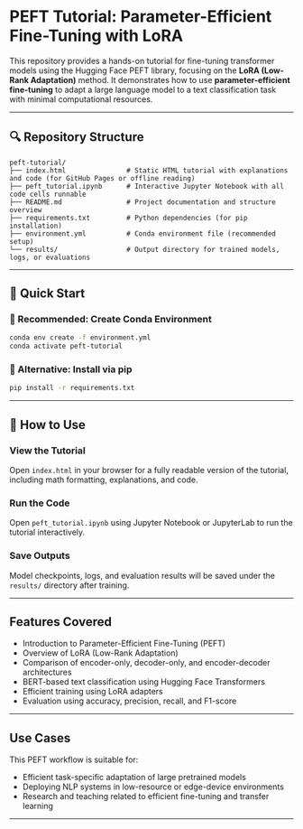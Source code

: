 # PEFT Tutorial: Parameter-Efficient Fine-Tuning with LoRA

This repository provides a hands-on tutorial for fine-tuning transformer models using the Hugging Face PEFT library, focusing on the **LoRA (Low-Rank Adaptation)** method. It demonstrates how to use **parameter-efficient fine-tuning** to adapt a large language model to a text classification task with minimal computational resources.

---

## 🔍 Repository Structure

```
peft-tutorial/
├── index.html               # Static HTML tutorial with explanations and code (for GitHub Pages or offline reading)
├── peft_tutorial.ipynb      # Interactive Jupyter Notebook with all code cells runnable
├── README.md                # Project documentation and structure overview
├── requirements.txt         # Python dependencies (for pip installation)
├── environment.yml          # Conda environment file (recommended setup)
└── results/                 # Output directory for trained models, logs, or evaluations

```

---

## 🚀 Quick Start

### 🧪 Recommended: Create Conda Environment

```bash
conda env create -f environment.yml
conda activate peft-tutorial
```

### 🧩 Alternative: Install via pip

```bash
pip install -r requirements.txt
```

---

## 📘 How to Use

### View the Tutorial

Open `index.html` in your browser for a fully readable version of the tutorial, including math formatting, explanations, and code.

### Run the Code

Open `peft_tutorial.ipynb` using Jupyter Notebook or JupyterLab to run the tutorial interactively.


### Save Outputs

Model checkpoints, logs, and evaluation results will be saved under the `results/` directory after training.

---

## Features Covered

- Introduction to Parameter-Efficient Fine-Tuning (PEFT)
- Overview of LoRA (Low-Rank Adaptation)
- Comparison of encoder-only, decoder-only, and encoder-decoder architectures
- BERT-based text classification using Hugging Face Transformers
- Efficient training using LoRA adapters
- Evaluation using accuracy, precision, recall, and F1-score

---

## Use Cases

This PEFT workflow is suitable for:

- Efficient task-specific adaptation of large pretrained models
- Deploying NLP systems in low-resource or edge-device environments
- Research and teaching related to efficient fine-tuning and transfer learning

---
